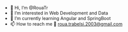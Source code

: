 - 👋 Hi, I’m @RouaTr
- 👀 I’m interested in Web Development and Data 
- 🌱 I’m currently learning Angular and SpringBoot
- 📫 How to reach me 📧 roua.trabelsi.2003@gmail.com


